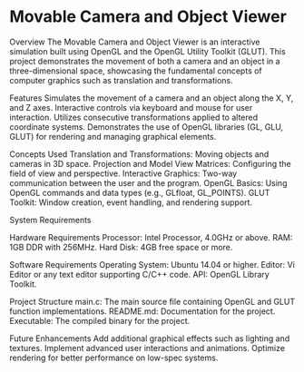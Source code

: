 # Movable Camera and Object Viewer

Overview
The Movable Camera and Object Viewer is an interactive simulation built using OpenGL and the OpenGL Utility Toolkit (GLUT). This project demonstrates the movement of both a camera and an object in a three-dimensional space, showcasing the fundamental concepts of computer graphics such as translation and transformations.

Features
Simulates the movement of a camera and an object along the X, Y, and Z axes.
Interactive controls via keyboard and mouse for user interaction.
Utilizes consecutive transformations applied to altered coordinate systems.
Demonstrates the use of OpenGL libraries (GL, GLU, GLUT) for rendering and managing graphical elements.

Concepts Used
Translation and Transformations:
Moving objects and cameras in 3D space.
Projection and Model View Matrices:
Configuring the field of view and perspective.
Interactive Graphics:
Two-way communication between the user and the program.
OpenGL Basics:
Using OpenGL commands and data types (e.g., GLfloat, GL_POINTS).
GLUT Toolkit:
Window creation, event handling, and rendering support.

System Requirements

Hardware Requirements
Processor: Intel Processor, 4.0GHz or above.
RAM: 1GB DDR with 256MHz.
Hard Disk: 4GB free space or more.

Software Requirements
Operating System: Ubuntu 14.04 or higher.
Editor: Vi Editor or any text editor supporting C/C++ code.
API: OpenGL Library Toolkit.

Project Structure
main.c: The main source file containing OpenGL and GLUT function implementations.
README.md: Documentation for the project.
Executable: The compiled binary for the project.

Future Enhancements
Add additional graphical effects such as lighting and textures.
Implement advanced user interactions and animations.
Optimize rendering for better performance on low-spec systems.
